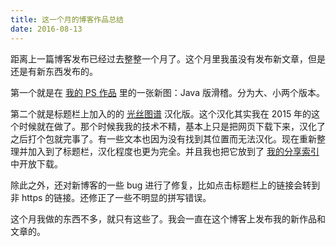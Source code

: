 ```yaml
---
title: 这一个月的博客作品总结
date: 2016-08-13
---
```


距离上一篇博客发布已经过去整整一个月了。这个月里我虽没有发布新文章，但是还是有新东西发布的。

<!-- more -->

第一个就是在 [我的 PS 作品](../my-photoshop-works/) 里的一张新图：Java 版滑稽。分为大、小两个版本。

第二个就是标题栏上加入的的 [光丝图谱](/silk/) 汉化版。这个汉化其实我在 2015 年的这个时候就在做了。那个时候我我的技术不精，基本上只是把网页下载下来，汉化了之后打个包就完事了。有一些文本也因为没有找到其位置而无法汉化。现在重新整理并加入到了标题栏，汉化程度也更为完全。并且我也把它放到了 [我的分享索引](../my-shareings/) 中开放下载。

除此之外，还对新博客的一些 bug 进行了修复，比如点击标题栏上的链接会转到非 https 的链接。还修正了一些不明显的拼写错误。

这个月我做的东西不多，就只有这些了。我会一直在这个博客上发布我的新作品和文章的。
